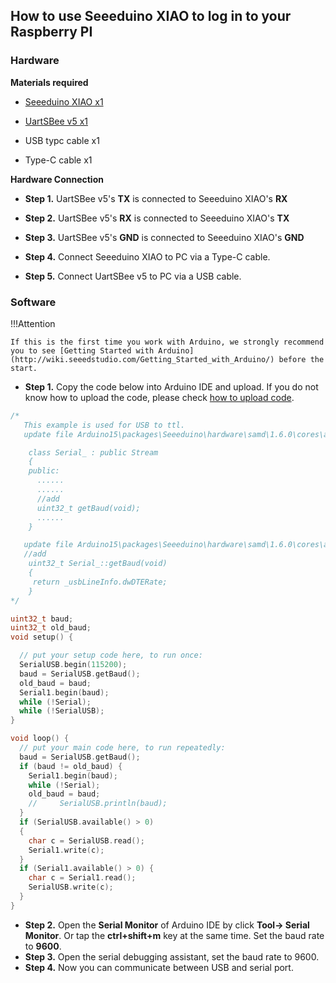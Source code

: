 ## How to use Seeeduino XIAO to log in to your Raspberry PI


### Hardware

**Materials required**

- [Seeeduino XIAO x1](http://www.seeedstudio.com/.html)

- [UartSBee v5 x1](https://www.seeedstudio.com/UartSBee-V5.html)

- USB typc cable x1

- Type-C cable x1

**Hardware Connection**

- **Step 1.** UartSBee v5's **TX** is connected to Seeeduino XIAO's **RX**

- **Step 2.** UartSBee v5's **RX** is connected to Seeeduino XIAO's **TX**

- **Step 3.** UartSBee v5's **GND** is connected to Seeeduino XIAO's **GND**

- **Step 4.** Connect Seeeduino XIAO to PC via a Type-C cable.

- **Step 5.** Connect UartSBee v5 to PC via a USB cable.


### Software


!!!Attention

    If this is the first time you work with Arduino, we strongly recommend you to see [Getting Started with Arduino](http://wiki.seeedstudio.com/Getting_Started_with_Arduino/) before the start.



- **Step 1.** Copy the code below into Arduino IDE and upload. If you do not know how to upload the code, please check [how to upload code](http://wiki.seeedstudio.com/Upload_Code/).


```c
/*
   This example is used for USB to ttl.
   update file Arduino15\packages\Seeeduino\hardware\samd\1.6.0\cores\arduino\USB\USBAPI.h

    class Serial_ : public Stream
    {
    public:
      ......
      ......
      //add
      uint32_t getBaud(void);
      ......
    }

   update file Arduino15\packages\Seeeduino\hardware\samd\1.6.0\cores\arduino\USB\CDC.cpp
   //add
    uint32_t Serial_::getBaud(void)
    {
     return _usbLineInfo.dwDTERate;
    }
*/

uint32_t baud;
uint32_t old_baud;
void setup() {

  // put your setup code here, to run once:
  SerialUSB.begin(115200);
  baud = SerialUSB.getBaud();
  old_baud = baud;
  Serial1.begin(baud);
  while (!Serial);
  while (!SerialUSB);
}

void loop() {
  // put your main code here, to run repeatedly:
  baud = SerialUSB.getBaud();
  if (baud != old_baud) {
    Serial1.begin(baud);
    while (!Serial);
    old_baud = baud;
    //     SerialUSB.println(baud);
  }
  if (SerialUSB.available() > 0)
  {
    char c = SerialUSB.read();
    Serial1.write(c);
  }
  if (Serial1.available() > 0) {
    char c = Serial1.read();
    SerialUSB.write(c);
  }
}
```
- **Step 2.** Open the **Serial Monitor** of Arduino IDE by click **Tool-> Serial Monitor**. Or tap the **ctrl+shift+m** key at the same time. Set the baud rate to **9600**.
- **Step 3.** Open the serial debugging assistant, set the baud rate to 9600.
- **Step 4.** Now you can communicate between USB and serial port.
